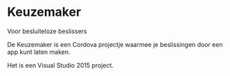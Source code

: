 # Keuzemaker
Voor besluiteloze beslissers

De Keuzemaker is een Cordova projectje waarmee je beslissingen door een app kunt laten maken. 

Het is een Visual Studio 2015 project. 
